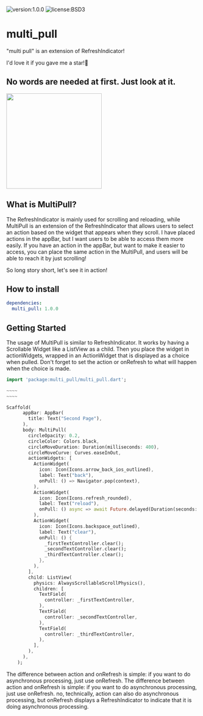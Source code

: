 
![version:1.0.0](https://img.shields.io/badge/version-0.3.1-f53.svg)
![license:BSD3](https://img.shields.io/badge/license-BSD3-0d0.svg)

# multi_pull

"multi pull" is an extension of RefreshIndicator!

I'd love it if you gave me a star!🌟

## No words are needed at first. Just look at it.

<img width=250 src="https://user-images.githubusercontent.com/61507019/119260538-32a26680-bc0e-11eb-94ac-7c341a00aa79.gif">


## What is MultiPull?

The RefreshIndicator is mainly used for scrolling and reloading, while MultiPull is an extension of the RefreshIndicator that allows users to select an action based on the widget that appears when they scroll. I have placed actions in the appBar, but I want users to be able to access them more easily. If you have an action in the appBar, but want to make it easier to access, you can place the same action in the MultiPull, and users will be able to reach it by just scrolling!

So long story short, let's see it in action!


## How to install

```pubspec.yml
dependencies:
  multi_pull: 1.0.0
```

## Getting Started

The usage of MultiPull is similar to RefreshIndicator. It works by having a Scrollable Widget like a ListView as a child. Then you place the widget in actionWidgets, wrapped in an ActionWidget that is displayed as a choice when pulled. Don't forget to set the action or onRefresh to what will happen when the choice is made.

```dart:main.dart
import 'package:multi_pull/multi_pull.dart';

~~~~
~~~~

Scaffold(
      appBar: AppBar(
        title: Text("Second Page"),
      ),
      body: MultiPull(
        circleOpacity: 0.2,
        circleColor: Colors.black,
        circleMoveDuration: Duration(milliseconds: 400),
        circleMoveCurve: Curves.easeInOut,
        actionWidgets: [
          ActionWidget(
            icon: Icon(Icons.arrow_back_ios_outlined),
            label: Text("back"),
            onPull: () => Navigator.pop(context),
          ),
          ActionWidget(
            icon: Icon(Icons.refresh_rounded),
            label: Text("reload"),
            onPull: () async => await Future.delayed(Duration(seconds: 2)),
          ),
          ActionWidget(
            icon: Icon(Icons.backspace_outlined),
            label: Text("clear"),
            onPull: () {
              _firstTextController.clear();
              _secondTextController.clear();
              _thirdTextController.clear();
            },
          ),
        ],
        child: ListView(
          physics: AlwaysScrollableScrollPhysics(),
          children: [
            TextField(
              controller: _firstTextController,
            ),
            TextField(
              controller: _secondTextController,
            ),
            TextField(
              controller: _thirdTextController,
            ),
          ],
        ),
      ),
    );
```

The difference between action and onRefresh is simple: if you want to do asynchronous processing, just use onRefresh. The difference between action and onRefresh is simple: if you want to do asynchronous processing, just use onRefresh. no, technically, action can also do asynchronous processing, but onRefresh displays a RefreshIndicator to indicate that it is doing asynchronous processing.
